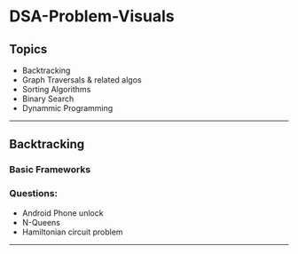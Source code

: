 # DSA-Problem-Visuals

## Topics
- Backtracking 
- Graph Traversals & related algos
- Sorting Algorithms 
- Binary Search 
- Dynammic Programming
---
## Backtracking 

### Basic Frameworks

### Questions: 
- Android Phone unlock
- N-Queens 
- Hamiltonian circuit problem
---
